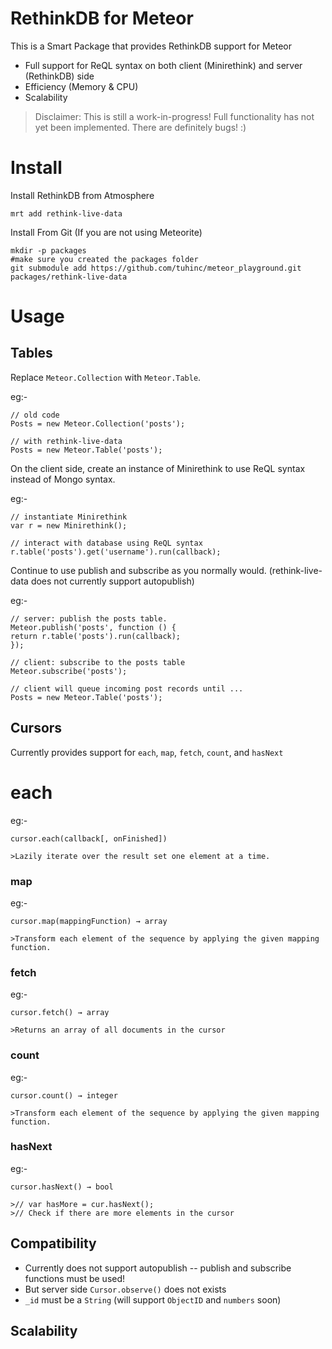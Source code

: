 RethinkDB for Meteor 
=================

This is a Smart Package that provides RethinkDB support for Meteor

* Full support for ReQL syntax on both client (Minirethink) and server (RethinkDB) side
* Efficiency (Memory & CPU)
* Scalability

> Disclaimer: This is still a work-in-progress! Full functionality has not yet been implemented. There are definitely bugs! :)

# Install

Install RethinkDB from Atmosphere
    
    mrt add rethink-live-data

Install From Git (If you are not using Meteorite)

    mkdir -p packages
    #make sure you created the packages folder
    git submodule add https://github.com/tuhinc/meteor_playground.git packages/rethink-live-data

# Usage

## Tables

Replace `Meteor.Collection` with `Meteor.Table`.

eg:-

    // old code
    Posts = new Meteor.Collection('posts');

    // with rethink-live-data
    Posts = new Meteor.Table('posts');

On the client side, create an instance of Minirethink to use ReQL syntax instead of Mongo syntax.

eg:-

    // instantiate Minirethink
    var r = new Minirethink();
  
    // interact with database using ReQL syntax
    r.table('posts').get('username').run(callback);
  
Continue to use publish and subscribe as you normally would. (rethink-live-data does not currently support autopublish)

eg:-

    // server: publish the posts table.
    Meteor.publish('posts', function () {
    return r.table('posts').run(callback);
    });
  
    // client: subscribe to the posts table
    Meteor.subscribe('posts');
  
    // client will queue incoming post records until ...
    Posts = new Meteor.Table('posts');

## Cursors

Currently provides support for `each`, `map`, `fetch`, `count`, and `hasNext`

# each

eg:-

    cursor.each(callback[, onFinished])
  
    >Lazily iterate over the result set one element at a time.
  
### map

eg:-

    cursor.map(mappingFunction) → array
  
    >Transform each element of the sequence by applying the given mapping function.

### fetch

eg:-

    cursor.fetch() → array
  
    >Returns an array of all documents in the cursor

### count

eg:-

    cursor.count() → integer
  
    >Transform each element of the sequence by applying the given mapping function.
  
### hasNext

eg:-

    cursor.hasNext() → bool
  
    >// var hasMore = cur.hasNext();
    >// Check if there are more elements in the cursor



## Compatibility

* Currently does not support autopublish -- publish and subscribe functions must be used!
* But server side `Cursor.observe()` does not exists
* `_id` must be a `String` (will support `ObjectID` and `numbers` soon)

## Scalability

